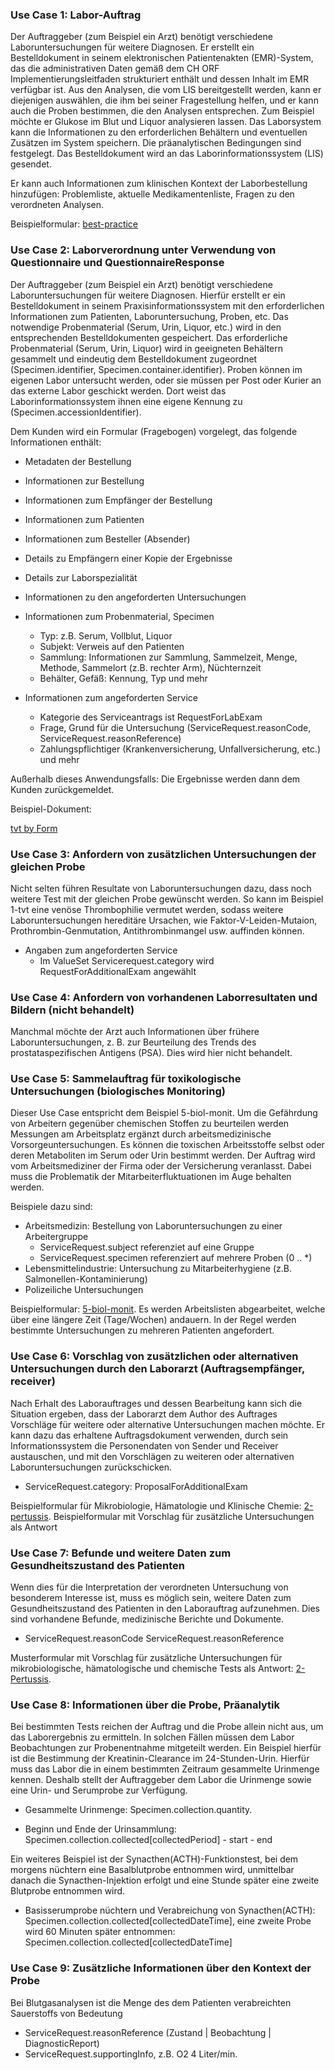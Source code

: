 <!-- markdownlint-disable MD001 MD033 MD041 -->

<!--
╭───────────────────── UC -german ──────────────────────────╮
│  UC - english is original, this is a traduction           │
╰───────────────────────────────────────────────────────────╯
-->
### Use Case 1: Labor-Auftrag

Der Auftraggeber (zum Beispiel ein Arzt) benötigt verschiedene Laboruntersuchungen für weitere Diagnosen. Er erstellt ein Bestelldokument in seinem elektronischen Patientenakten (EMR)-System, das die administrativen Daten gemäß dem CH ORF Implementierungsleitfaden strukturiert enthält und dessen Inhalt im EMR verfügbar ist. Aus den Analysen, die vom LIS bereitgestellt werden, kann er diejenigen auswählen, die ihm bei seiner Fragestellung helfen, und er kann auch die Proben bestimmen, die den Analysen entsprechen. Zum Beispiel möchte er Glukose im Blut und Liquor analysieren lassen. Das Laborsystem kann die Informationen zu den erforderlichen Behältern und eventuellen Zusätzen im System speichern. Die präanalytischen Bedingungen sind festgelegt. Das Bestelldokument wird an das Laborinformationssystem (LIS) gesendet.

Er kann auch Informationen zum klinischen Kontext der Laborbestellung hinzufügen: Problemliste, aktuelle Medikamentenliste, Fragen zu den verordneten Analysen.

Beispielformular:
<a href='https://build.fhir.org/ig/hl7ch/ch-lab-order/branches/master/Bundle-0-best-practice-document.html'>best-practice</a>

### Use Case 2: Laborverordnung unter Verwendung von Questionnaire und QuestionnaireResponse

Der Auftraggeber (zum Beispiel ein Arzt) benötigt verschiedene Laboruntersuchungen für weitere Diagnosen. Hierfür erstellt er ein Bestelldokument in seinem Praxisinformationssystem mit den erforderlichen Informationen zum Patienten, Laboruntersuchung, Proben, etc. Das notwendige Probenmaterial (Serum, Urin, Liquor, etc.) wird in den entsprechenden Bestelldokumenten gespeichert. Das erforderliche Probenmaterial (Serum, Urin, Liquor) wird in geeigneten Behältern gesammelt und eindeutig dem Bestelldokument zugeordnet (Specimen.identifier, Specimen.container.identifier). Proben können im eigenen Labor untersucht werden, oder sie müssen per Post oder Kurier an das externe Labor geschickt werden. Dort weist das Laborinformationssystem ihnen eine eigene Kennung zu (Specimen.accessionIdentifier).

Dem Kunden wird ein Formular (Fragebogen) vorgelegt, das folgende Informationen enthält:

* Metadaten der Bestellung
* Informationen zur Bestellung
* Informationen zum Empfänger der Bestellung
* Informationen zum Patienten
* Informationen zum Besteller (Absender)
* Details zu Empfängern einer Kopie der Ergebnisse
* Details zur Laborspezialität
* Informationen zu den angeforderten Untersuchungen

* Informationen zum Probenmaterial, Specimen
  * Typ: z.B. Serum, Vollblut, Liquor
  * Subjekt: Verweis auf den Patienten
  * Sammlung: Informationen zur Sammlung, Sammelzeit, Menge, Methode, Sammelort (z.B. rechter Arm), Nüchternzeit
  * Behälter, Gefäß: Kennung, Typ und mehr

* Informationen zum angeforderten Service
  * Kategorie des Serviceantrags ist RequestForLabExam
  * Frage, Grund für die Untersuchung (ServiceRequest.reasonCode, ServiceRequest.reasonReference)
  * Zahlungspflichtiger (Krankenversicherung, Unfallversicherung, etc.) und mehr
  
Außerhalb dieses Anwendungsfalls: Die Ergebnisse werden dann dem Kunden zurückgemeldet.

Beispiel-Dokument:

<a href='https://build.fhir.org/ig/hl7ch/ch-lab-order/branches/master/Bundle-1-tvt-document-by-form-document.html'>tvt by Form</a>

### Use Case 3: Anfordern von zusätzlichen Untersuchungen der gleichen Probe

Nicht selten führen Resultate von Laboruntersuchungen dazu, dass noch weitere Test mit der gleichen Probe gewünscht werden. So kann im Beispiel 1-tvt eine venöse Thrombophilie vermutet werden, sodass weitere Laboruntersuchungen hereditäre Ursachen, wie Faktor-V-Leiden-Mutaion, Prothrombin-Genmutation, Antithrombinmangel usw. auffinden können.

* Angaben zum angeforderten Service
  * Im ValueSet Servicerequest.category wird RequestForAdditionalExam angewählt

### Use Case 4: Anfordern von vorhandenen Laborresultaten und Bildern (nicht behandelt)

Manchmal möchte der Arzt auch Informationen über frühere Laboruntersuchungen, z. B. zur Beurteilung des Trends des prostataspezifischen Antigens (PSA). Dies wird hier nicht behandelt.
  
### Use Case 5: Sammelauftrag für toxikologische Untersuchungen (biologisches Monitoring)

Dieser Use Case entspricht dem Beispiel 5-biol-monit. Um die Gefährdung von Arbeitern gegenüber chemischen Stoffen zu beurteilen werden Messungen am Arbeitsplatz ergänzt durch arbeitsmedizinische Vorsorgeuntersuchungen. Es können die toxischen Arbeitsstoffe selbst oder deren Metaboliten im Serum oder Urin bestimmt werden. Der Auftrag wird vom Arbeitsmediziner der Firma oder der Versicherung veranlasst. Dabei muss die Problematik der Mitarbeiterfluktuationen im Auge behalten werden.

Beispiele dazu sind:

* Arbeitsmedizin: Bestellung von Laboruntersuchungen zu einer Arbeitergruppe
  * ServiceRequest.subject referenziet auf eine Gruppe
  * ServiceRequest.specimen referenziert auf mehrere Proben (0 .. *)
* Lebensmittelindustrie: Untersuchung zu Mitarbeiterhygiene (z.B. Salmonellen-Kontaminierung)
* Polizeiliche Untersuchungen

Beispielformular: [5-biol-monit](http://fhir.ch/ig/ch-lab-order/Questionnaire-5-biol-monit.html). Es werden Arbeitslisten abgearbeitet, welche über eine längere Zeit (Tage/Wochen) andauern. In der Regel werden bestimmte Untersuchungen zu mehreren Patienten angefordert.

### Use Case 6: Vorschlag von zusätzlichen oder alternativen Untersuchungen durch den Laborarzt (Auftragsempfänger, receiver)

Nach Erhalt des Laborauftrages und dessen Bearbeitung kann sich die Situation ergeben, dass der Laborarzt dem Author des Auftrages Vorschläge für weitere oder alternative Untersuchungen machen möchte. Er kann dazu das erhaltene Auftragsdokument verwenden, durch sein Informationssystem die Personendaten von Sender und Receiver austauschen, und mit den Vorschlägen zu weiteren oder alternativen Laboruntersuchungen zurückschicken.

* ServiceRequest.category: ProposalForAdditionalExam

Beispielformular für Mikrobiologie, Hämatologie und Klinische Chemie: [2-pertussis](http://fhir.ch/ig/ch-lab-order/Questionnaire-2-pertussis.html).
Beispielformular mit Vorschlag für zusätzliche Untersuchungen als Antwort

### Use Case 7: Befunde und weitere Daten zum Gesundheitszustand des Patienten

Wenn dies für die Interpretation der verordneten Untersuchung von besonderem Interesse ist, muss es möglich sein, weitere Daten zum Gesundheitszustand des Patienten in den Laborauftrag aufzunehmen. Dies sind vorhandene Befunde, medizinische Berichte und Dokumente.

* ServiceRequest.reasonCode ServiceRequest.reasonReference

Musterformular mit Vorschlag für zusätzliche Untersuchungen für mikrobiologische, hämatologische und chemische Tests als Antwort: [2-Pertussis](http://fhir.ch/ig/ch-lab-order/Questionnaire-2-pertussis.html).

### Use Case 8: Informationen über die Probe, Präanalytik

Bei bestimmten Tests reichen der Auftrag und die Probe allein nicht aus, um das Laborergebnis zu ermitteln. In solchen Fällen müssen dem Labor Beobachtungen zur Probenentnahme mitgeteilt werden. Ein Beispiel hierfür ist die Bestimmung der Kreatinin-Clearance im 24-Stunden-Urin. Hierfür muss das Labor die in einem bestimmten Zeitraum gesammelte Urinmenge kennen. Deshalb stellt der Auftraggeber dem Labor die Urinmenge sowie eine Urin- und Serumprobe zur Verfügung.

* Gesammelte Urinmenge: Specimen.collection.quantity.

* Beginn und Ende der Urinsammlung: Specimen.collection.collected[collectedPeriod] - start - end

Ein weiteres Beispiel ist der Synacthen(ACTH)-Funktionstest, bei dem morgens nüchtern eine Basalblutprobe entnommen wird, unmittelbar danach die Synacthen-Injektion erfolgt und eine Stunde später eine zweite Blutprobe entnommen wird.

* Basisserumprobe nüchtern und Verabreichung von Synacthen(ACTH): Specimen.collection.collected[collectedDateTime], eine zweite Probe wird 60 Minuten später entnommen: Specimen.collection.collected[collectedDateTime]

### Use Case 9: Zusätzliche Informationen über den Kontext der Probe

Bei Blutgasanalysen ist die Menge des dem Patienten verabreichten Sauerstoffs von Bedeutung

* ServiceRequest.reasonReference (Zustand | Beobachtung | DiagnosticReport)
* ServiceRequest.supportingInfo, z.B. O2 4 Liter/min.
